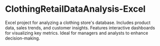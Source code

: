 # ClothingRetailDataAnalysis-Excel
Excel project for analyzing a clothing store's database. Includes product data, sales trends, and customer insights. Features interactive dashboards for visualizing key metrics. Ideal for managers and analysts to enhance decision-making.
